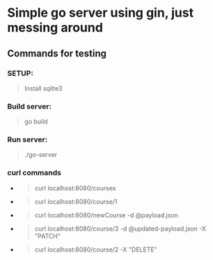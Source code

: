 # Simple go server using gin, just messing around

## Commands for testing
### SETUP:
> Install sqlite3
### Build server: 
> go build 
### Run server:
>./go-server

### curl commands
* > curl localhost:8080/courses
* > curl localhost:8080/course/1
* > curl localhost:8080/newCourse -d @payload.json
* > curl localhost:8080/course/3 -d @updated-payload.json -X "PATCH"
* > curl localhost:8080/course/2 -X "DELETE" 